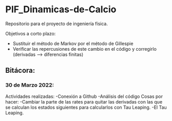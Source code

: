 # PIF_Dinamicas-de-Calcio
Repositorio para el proyecto de ingeniería física.

Objetivos a corto plazo:
  - Sustituir el método de Markov por el método de Gillespie
  - Verificar las repercusiones de este cambio en el código y corregirlo (derivadas --> diferencias finitas)

## Bitácora:

### 30 de Marzo 2022:
Actividades realizadas:
-Conexión a Github
-Análisis del código
Cosas por hacer:
-Cambiar la parte de las rates para quitar las derivadas con las que se calculan los estados siguientes para calcularlos con Tau Leaping.
-El Tau Leaping.
